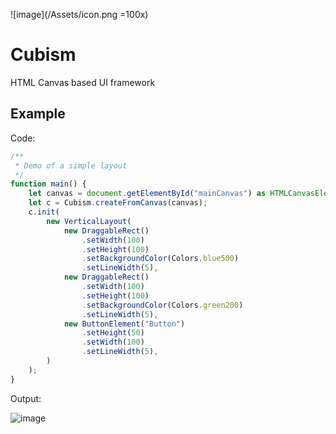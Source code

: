 ![image](/Assets/icon.png =100x)
# Cubism
HTML Canvas based UI framework

## Example
Code:
```typescript
/**
 * Demo of a simple layout
 */
function main() {
    let canvas = document.getElementById("mainCanvas") as HTMLCanvasElement;
    let c = Cubism.createFromCanvas(canvas);
    c.init(
        new VerticalLayout(
            new DraggableRect()
                .setWidth(100)
                .setHeight(100)
                .setBackgroundColor(Colors.blue500)
                .setLineWidth(5),
            new DraggableRect()
                .setWidth(100)
                .setHeight(100)
                .setBackgroundColor(Colors.green200)
                .setLineWidth(5),
            new ButtonElement("Button")
                .setHeight(50)
                .setWidth(100)
                .setLineWidth(5),
        )
    );
}
```
Output:

![image](https://user-images.githubusercontent.com/114621472/193383887-5963361f-698a-4741-ac91-29af25f7ad0b.png)



